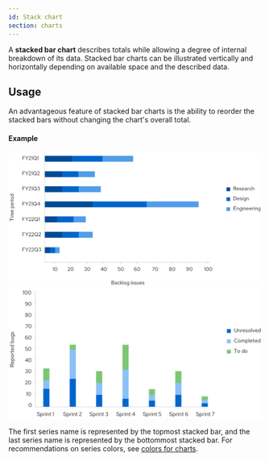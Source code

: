 ```yaml
---
id: Stack chart
section: charts
---
```

A **stacked bar chart** describes totals while allowing a degree of internal breakdown of its data. Stacked bar charts can be illustrated vertically and horizontally depending on available space and the described data.

## Usage 
An advantageous feature of stacked bar charts is the ability to reorder the stacked bars without changing the chart's overall total.

#### Example
<img src="./img/horizontal-stacked-bar-chart.png" alt="Horizontal stacked bar chart" width="690"/>

<br/>

<img src="./img/vertical-stacked-bar-chart.png" alt="Vertical stacked bar chart" width="663"/>

The first series name is represented by the topmost stacked bar, and the last series name is represented by the bottommost stacked bar. For recommendations on series colors, see [colors for charts](/guidelines/colors-for-charts).

